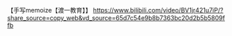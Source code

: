 【手写memoize【渡一教育】】 https://www.bilibili.com/video/BV1jr421u7iP/?share_source=copy_web&vd_source=65d7c54e9b8b7363bc20d2b5b5809ffb